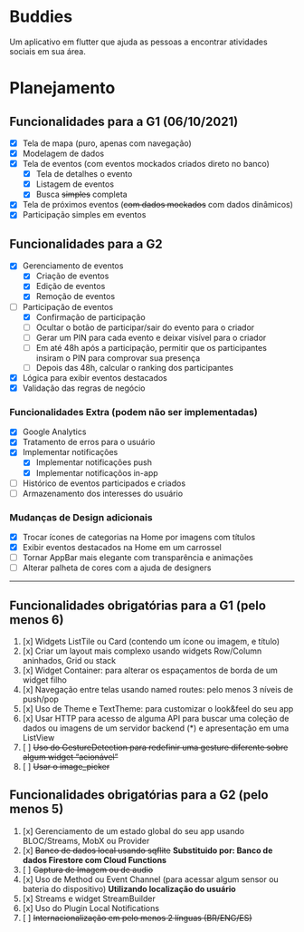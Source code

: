 # Buddies
Um aplicativo em flutter que ajuda as pessoas a encontrar atividades sociais em sua área.

# Planejamento

## Funcionalidades para a G1 (06/10/2021)
- [x] Tela de mapa (puro, apenas com navegação)
- [x] Modelagem de dados
- [x] Tela de eventos (com eventos mockados criados direto no banco)
  - [x] Tela de detalhes o evento
  - [x] Listagem de eventos
  - [x] Busca ~~simples~~ completa
- [x] Tela de próximos eventos (~~com dados mockados~~ com dados dinâmicos)
- [x] Participação simples em eventos

## Funcionalidades para a G2
- [x] Gerenciamento de eventos
  - [x] Criação de eventos
  - [x] Edição de eventos
  - [x] Remoção de eventos
- [ ] Participação de eventos
  - [x] Confirmação de participação
  - [ ] Ocultar o botão de participar/sair do evento para o criador
  - [ ] Gerar um PIN para cada evento e deixar visível para o criador
  - [ ] Em até 48h após a participação, permitir que os participantes insiram o PIN para comprovar sua presença
  - [ ] Depois das 48h, calcular o ranking dos participantes
- [x] Lógica para exibir eventos destacados
- [x] Validação das regras de negócio

### Funcionalidades Extra (podem não ser implementadas)
- [x] Google Analytics
- [x] Tratamento de erros para o usuário
- [x] Implementar notificações
  - [x] Implementar notificações push
  - [x] Implementar notificaçõos in-app
- [ ] Histórico de eventos participados e criados
- [ ] Armazenamento dos interesses do usuário

### Mudanças de Design adicionais
- [x] Trocar ícones de categorias na Home por imagens com títulos
- [x] Exibir eventos destacados na Home em um carrossel
- [ ] Tornar AppBar mais elegante com transparência e animações
- [ ] Alterar palheta de cores com a ajuda de designers

---

## Funcionalidades obrigatórias para a G1 (pelo menos 6)
1. [x] Widgets ListTile ou Card  (contendo um ícone ou imagem, e título)
2. [x] Criar um layout mais complexo usando widgets Row/Column aninhados, Grid ou stack
3. [x] Widget Container: para alterar os espaçamentos de borda de um widget filho
4. [x] Navegação entre telas usando named routes: pelo menos 3 níveis de push/pop
5. [x] Uso de Theme e TextTheme: para customizar o look&feel do seu app 
6. [x] Usar HTTP para acesso de alguma API para buscar uma coleção de dados ou imagens de um servidor backend (*) e apresentação em uma ListView
7. [ ] ~~Uso do GestureDetection para redefinir uma gesture diferente sobre algum widget “acionável”~~
8. [ ] ~~Usar o image_picker~~

## Funcionalidades obrigatórias para a G2 (pelo menos 5)
1. [x] Gerenciamento de um estado global do seu app usando BLOC/Streams, MobX ou Provider 
2. [x] ~~Banco de dados local usando sqflite~~ **Substituido por: Banco de dados Firestore com Cloud Functions**
3. [ ] ~~Captura de Imagem ou de audio~~
4. [x] Uso de Method ou Event Channel (para acessar algum sensor ou bateria do dispositivo) **Utilizando localização do usuário**
5. [x] Streams e widget StreamBuilder
6. [x] Uso do Plugin Local Notifications
7. [ ] ~~Internacionalização em pelo menos 2 línguas (BR/ENG/ES)~~